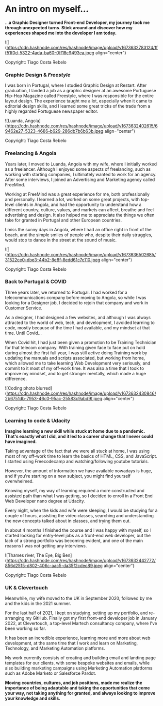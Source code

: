 # An intro on myself...

...**a Graphic Designer turned Front-end Developer, my journey took me through unexpected turns. Stick around and discover how my experiences shaped me into the developer I am today.**

![](https://cdn.hashnode.com/res/hashnode/image/upload/v1673632783124/fff51f0d-5322-4ada-ba60-0ff18c9493ea.jpeg align="center")

Copyright: Tiago Costa Rebelo

### Graphic Design & *Freestyle*

I was born in Portugal, where I studied Graphic Design at Restart. After graduation, I landed a job as a graphic designer at an awesome Portuguese Hip-Hop Magazine called Freestyle, where I was responsible for the entire layout design. The experience taught me a lot, especially when it came to editorial design skills, and I learned some great tricks of the trade from a highly regarded Portuguese newspaper editor.

![Luanda, Angola](https://cdn.hashnode.com/res/hashnode/image/upload/v1673632402615/69462e27-5323-4686-b629-286db7b6b63b.jpeg align="center")

Copyright: Tiago Costa Rebelo

### Freelancing & Angola

Years later, I moved to Luanda, Angola with my wife, where I initially worked as a freelancer. Although I enjoyed some aspects of freelancing, such as working with starting companies, I ultimately wanted to work for an agency. After some interviews, I joined an Advertising and Marketing agency called FreeMind.

Working at FreeMind was a great experience for me, both professionally and personally. I learned a lot, worked on some great projects, with top-level clients in Angola, and had the opportunity to understand how a different country, culture, values, and markets can affect, breathe and feel advertising and design. It also helped me to appreciate the things we often take for granted in Portugal and other European countries.

I miss the sunny days in Angola, where I had an office right in front of the beach, and the simple smiles of people who, despite their daily struggles, would stop to dance in the street at the sound of music.

![](https://cdn.hashnode.com/res/hashnode/image/upload/v1673636502685/31522ce0-dbe3-44b2-8e8f-8edd61c7c110.jpeg align="center")

Copyright: Tiago Costa Rebelo

### Back to Portugal & COVID

Three years later, we returned to Portugal. I had worked for a telecommunications company before moving to Angola, so while I was looking for a Designer job, I decided to rejoin that company and work in Customer Service.

As a designer, I had designed a few websites, and although I was always attracted to the world of web, tech, and development, I avoided learning to code, mostly because of the time I had available, and my mindset at that time. Until Covid...

When Covid hit, I had just been given a promotion to be Training Technician for that telecom company. With training given face to face put on hold during almost the first full year, I was still active doing Training work by updating the manuals and scripts associated, but working from home, which allowed me to take learning Web Development very seriously, and commit to it most of my off-work time. It was also a time that I took to improve my mindset, and to get stronger mentally, which made a huge difference.

![Coding photo blurred](https://cdn.hashnode.com/res/hashnode/image/upload/v1673632430846/2b6751db-7953-46c0-95ac-25583c9abd9f.jpeg align="center")

Copyright: Tiago Costa Rebelo

### Learning to code & Udacity

**Imagine learning a new skill while stuck at home due to a pandemic. That's exactly what I did, and it led to a career change that I never could have imagined.**

Taking advantage of the fact that we were all stuck at home, I was using most of my off-work time to learn the basics of HTML, CSS, and JavaScript. I started using Freecodecamp and watching/following youtube tutorials.

However, the amount of information we have available nowadays is huge, and if you're starting on a new subject, you might find yourself overwhelmed.

Knowing myself, my way of learning required a more constructed and assisted path than what I was getting, so I decided to enroll in a Front End Web Developer nano degree at Udacity.

Every night, when the kids and wife were sleeping, I would be studying for a couple of hours, assisting the video classes, searching and understanding the new concepts talked about in classes, and trying them out.

In about 4 months I finished the course and I was happy with myself, so I started looking for entry-level jobs as a front-end web developer, but the lack of a strong portfolio was becoming evident, and one of the main reasons I was not getting any interviews.

![Thames river, The Eye, Big Ben](https://cdn.hashnode.com/res/hashnode/image/upload/v1673632442772/856d2515-d802-406c-aac5-da35f2cdec89.jpeg align="center")

Copyright: Tiago Costa Rebelo

### UK & Clevertouch

Meanwhile, my wife moved to the UK in September 2020, followed by me and the kids in the 2021 summer.

For the last half of 2021, I kept on studying, setting up my portfolio, and re-arranging my GitHub. Finally got my first front-end developer job in January 2022, at Clevertouch, a top-level Martech consultancy company, where I've been working so far.

It has been an incredible experience, learning more and more about web development, at the same time that I work and learn on Marketing, Technology, and Marketing Automation platforms.

My work currently consists of creating and building email and landing page templates for our clients, with some bespoke websites and emails, while also building marketing campaigns using Marketing Automation platforms such as Adobe Marketo or Salesforce Pardot.

**Moving countries, cultures, and job positions, made me realize the importance of being adaptable and taking the opportunities that come your way, not taking anything for granted, and always looking to improve your knowledge and skills.**